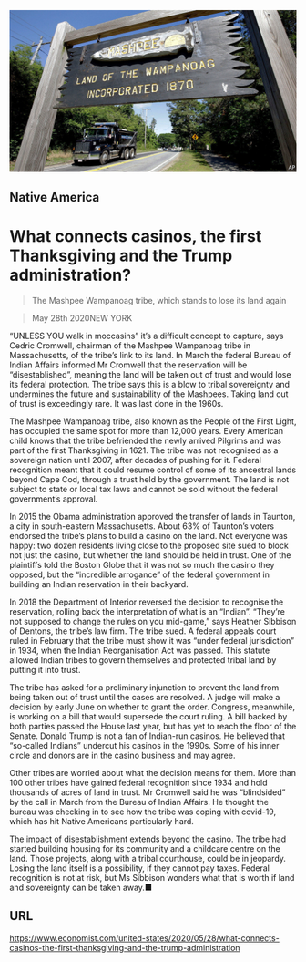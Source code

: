 ![](./images/20200530_USP501.jpg)

## Native America

# What connects casinos, the first Thanksgiving and the Trump administration?

> The Mashpee Wampanoag tribe, which stands to lose its land again

> May 28th 2020NEW YORK

“UNLESS YOU walk in moccasins” it’s a difficult concept to capture, says Cedric Cromwell, chairman of the Mashpee Wampanoag tribe in Massachusetts, of the tribe’s link to its land. In March the federal Bureau of Indian Affairs informed Mr Cromwell that the reservation will be “disestablished”, meaning the land will be taken out of trust and would lose its federal protection. The tribe says this is a blow to tribal sovereignty and undermines the future and sustainability of the Mashpees. Taking land out of trust is exceedingly rare. It was last done in the 1960s.

The Mashpee Wampanoag tribe, also known as the People of the First Light, has occupied the same spot for more than 12,000 years. Every American child knows that the tribe befriended the newly arrived Pilgrims and was part of the first Thanksgiving in 1621. The tribe was not recognised as a sovereign nation until 2007, after decades of pushing for it. Federal recognition meant that it could resume control of some of its ancestral lands beyond Cape Cod, through a trust held by the government. The land is not subject to state or local tax laws and cannot be sold without the federal government’s approval.

In 2015 the Obama administration approved the transfer of lands in Taunton, a city in south-eastern Massachusetts. About 63% of Taunton’s voters endorsed the tribe’s plans to build a casino on the land. Not everyone was happy: two dozen residents living close to the proposed site sued to block not just the casino, but whether the land should be held in trust. One of the plaintiffs told the Boston Globe that it was not so much the casino they opposed, but the “incredible arrogance” of the federal government in building an Indian reservation in their backyard.

In 2018 the Department of Interior reversed the decision to recognise the reservation, rolling back the interpretation of what is an “Indian”. “They’re not supposed to change the rules on you mid-game,” says Heather Sibbison of Dentons, the tribe’s law firm. The tribe sued. A federal appeals court ruled in February that the tribe must show it was “under federal jurisdiction” in 1934, when the Indian Reorganisation Act was passed. This statute allowed Indian tribes to govern themselves and protected tribal land by putting it into trust.

The tribe has asked for a preliminary injunction to prevent the land from being taken out of trust until the cases are resolved. A judge will make a decision by early June on whether to grant the order. Congress, meanwhile, is working on a bill that would supersede the court ruling. A bill backed by both parties passed the House last year, but has yet to reach the floor of the Senate. Donald Trump is not a fan of Indian-run casinos. He believed that “so-called Indians” undercut his casinos in the 1990s. Some of his inner circle and donors are in the casino business and may agree.

Other tribes are worried about what the decision means for them. More than 100 other tribes have gained federal recognition since 1934 and hold thousands of acres of land in trust. Mr Cromwell said he was “blindsided” by the call in March from the Bureau of Indian Affairs. He thought the bureau was checking in to see how the tribe was coping with covid-19, which has hit Native Americans particularly hard.

The impact of disestablishment extends beyond the casino. The tribe had started building housing for its community and a childcare centre on the land. Those projects, along with a tribal courthouse, could be in jeopardy. Losing the land itself is a possibility, if they cannot pay taxes. Federal recognition is not at risk, but Ms Sibbison wonders what that is worth if land and sovereignty can be taken away.■

## URL

https://www.economist.com/united-states/2020/05/28/what-connects-casinos-the-first-thanksgiving-and-the-trump-administration
